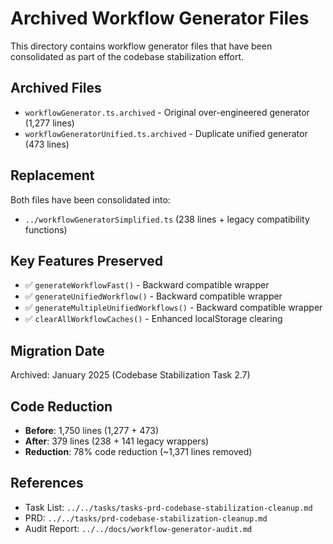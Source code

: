 # Archived Workflow Generator Files

This directory contains workflow generator files that have been consolidated as part of the codebase stabilization effort.

## Archived Files

- `workflowGenerator.ts.archived` - Original over-engineered generator (1,277 lines)
- `workflowGeneratorUnified.ts.archived` - Duplicate unified generator (473 lines)

## Replacement

Both files have been consolidated into:
- `../workflowGeneratorSimplified.ts` (238 lines + legacy compatibility functions)

## Key Features Preserved

- ✅ `generateWorkflowFast()` - Backward compatible wrapper
- ✅ `generateUnifiedWorkflow()` - Backward compatible wrapper  
- ✅ `generateMultipleUnifiedWorkflows()` - Backward compatible wrapper
- ✅ `clearAllWorkflowCaches()` - Enhanced localStorage clearing

## Migration Date

Archived: January 2025 (Codebase Stabilization Task 2.7)

## Code Reduction

- **Before**: 1,750 lines (1,277 + 473)
- **After**: 379 lines (238 + 141 legacy wrappers)
- **Reduction**: 78% code reduction (~1,371 lines removed)

## References

- Task List: `../../tasks/tasks-prd-codebase-stabilization-cleanup.md`
- PRD: `../../tasks/prd-codebase-stabilization-cleanup.md`
- Audit Report: `../../docs/workflow-generator-audit.md`
